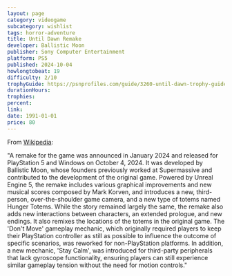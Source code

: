 ```yaml
---
layout: page
category: videogame
subcategory: wishlist
tags: horror-adventure
title: Until Dawn Remake
developer: Ballistic Moon
publisher: Sony Computer Entertainment
platform: PS5
published: 2024-10-04
howlongtobeat: 19
difficulty: 2/10
trophyGuide: https://psnprofiles.com/guide/3260-until-dawn-trophy-guide
durationHours:
trophies:
percent:
link:
date: 1991-01-01
price: 80
---
```


From [Wikipedia](https://en.wikipedia.org/wiki/Until_Dawn):

"A remake for the game was announced in January 2024 and released for PlayStation 5 and Windows on October 4, 2024. It was developed by Ballistic Moon, whose founders previously worked at Supermassive and contributed to the development of the original game. Powered by Unreal Engine 5, the remake includes various graphical improvements and new musical scores composed by Mark Korven, and introduces a new, third-person, over-the-shoulder game camera, and a new type of totems named Hunger Totems. While the story remained largely the same, the remake also adds new interactions between characters, an extended prologue, and new endings. It also remixes the locations of the totems in the original game. The 'Don't Move' gameplay mechanic, which originally required players to keep their PlayStation controller as still as possible to influence the outcome of specific scenarios, was reworked for non-PlayStation platforms. In addition, a new mechanic, 'Stay Calm', was introduced for third-party peripherals that lack gyroscope functionality, ensuring players can still experience similar gameplay tension without the need for motion controls."
